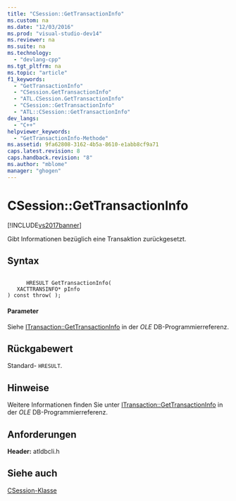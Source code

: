 ```yaml
---
title: "CSession::GetTransactionInfo"
ms.custom: na
ms.date: "12/03/2016"
ms.prod: "visual-studio-dev14"
ms.reviewer: na
ms.suite: na
ms.technology: 
  - "devlang-cpp"
ms.tgt_pltfrm: na
ms.topic: "article"
f1_keywords: 
  - "GetTransactionInfo"
  - "CSession.GetTransactionInfo"
  - "ATL.CSession.GetTransactionInfo"
  - "CSession::GetTransactionInfo"
  - "ATL::CSession::GetTransactionInfo"
dev_langs: 
  - "C++"
helpviewer_keywords: 
  - "GetTransactionInfo-Methode"
ms.assetid: 9fa62808-3162-4b5a-8610-e1abb8cf9a71
caps.latest.revision: 8
caps.handback.revision: "8"
ms.author: "mblome"
manager: "ghogen"
---
```

# CSession::GetTransactionInfo
[!INCLUDE[vs2017banner](../../assembler/inline/includes/vs2017banner.md)]

Gibt Informationen bezüglich eine Transaktion zurückgesetzt.  
  
## Syntax  
  
```  
  
      HRESULT GetTransactionInfo(   
   XACTTRANSINFO* pInfo    
) const throw( );  
```  
  
#### Parameter  
 Siehe [ITransaction::GetTransactionInfo](https://msdn.microsoft.com/en-us/library/ms714975.aspx) in der *OLE* DB\-Programmierreferenz.  
  
## Rückgabewert  
 Standard\- `HRESULT`.  
  
## Hinweise  
 Weitere Informationen finden Sie unter [ITransaction::GetTransactionInfo](https://msdn.microsoft.com/en-us/library/ms714975.aspx) in der *OLE* DB\-Programmierreferenz.  
  
## Anforderungen  
 **Header:** atldbcli.h  
  
## Siehe auch  
 [CSession\-Klasse](../../data/oledb/csession-class.md)